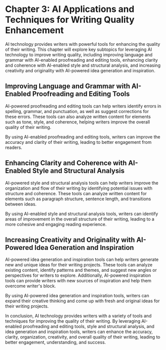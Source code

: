 Chapter 3: AI Applications and Techniques for Writing Quality Enhancement
=========================================================================

AI technology provides writers with powerful tools for enhancing the quality of their writing. This chapter will explore key subtopics for leveraging AI technology to improve writing quality, including improving language and grammar with AI-enabled proofreading and editing tools, enhancing clarity and coherence with AI-enabled style and structural analysis, and increasing creativity and originality with AI-powered idea generation and inspiration.

Improving Language and Grammar with AI-Enabled Proofreading and Editing Tools
-----------------------------------------------------------------------------

AI-powered proofreading and editing tools can help writers identify errors in spelling, grammar, and punctuation, as well as suggest corrections for these errors. These tools can also analyze written content for elements such as tone, style, and coherence, helping writers improve the overall quality of their writing.

By using AI-enabled proofreading and editing tools, writers can improve the accuracy and clarity of their writing, leading to better engagement from readers.

Enhancing Clarity and Coherence with AI-Enabled Style and Structural Analysis
-----------------------------------------------------------------------------

AI-powered style and structural analysis tools can help writers improve the organization and flow of their writing by identifying potential issues with structure and coherence. These tools can analyze written content for elements such as paragraph structure, sentence length, and transitions between ideas.

By using AI-enabled style and structural analysis tools, writers can identify areas of improvement in the overall structure of their writing, leading to a more cohesive and engaging reading experience.

Increasing Creativity and Originality with AI-Powered Idea Generation and Inspiration
-------------------------------------------------------------------------------------

AI-powered idea generation and inspiration tools can help writers generate new and unique ideas for their writing projects. These tools can analyze existing content, identify patterns and themes, and suggest new angles or perspectives for writers to explore. Additionally, AI-powered inspiration tools can provide writers with new sources of inspiration and help them overcome writer's block.

By using AI-powered idea generation and inspiration tools, writers can expand their creative thinking and come up with fresh and original ideas for their writing projects.

In conclusion, AI technology provides writers with a variety of tools and techniques for improving the quality of their writing. By leveraging AI-enabled proofreading and editing tools, style and structural analysis, and idea generation and inspiration tools, writers can enhance the accuracy, clarity, organization, creativity, and overall quality of their writing, leading to better engagement, understanding, and success.
